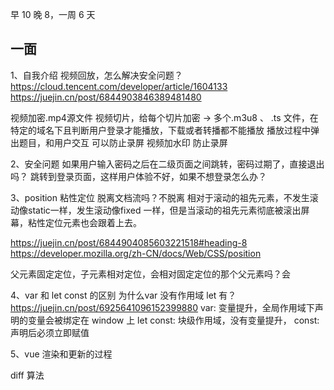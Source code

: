 早 10 晚 8，一周 6 天
## 一面
1、自我介绍
视频回放，怎么解决安全问题？
https://cloud.tencent.com/developer/article/1604133
https://juejin.cn/post/6844903846389481480

视频加密.mp4源文件 视频切片，给每个切片加密 -> 多个.m3u8 、 .ts 文件，在特定的域名下且判断用户登录才能播放，下载或者转播都不能播放
播放过程中弹出题目，和用户交互 可以防止录屏
视频加水印 防止录屏

2、安全问题
如果用户输入密码之后在二级页面之间跳转，密码过期了，直接退出吗？
跳转到登录页面，这样用户体验不好，如果不想登录怎么办？

3、position
粘性定位 脱离文档流吗？不脱离 相对于滚动的祖先元素，不发生滚动像static一样，发生滚动像fixed 一样，但是当滚动的祖先元素彻底被滚出屏幕，粘性定位元素也会跟着上去。

https://juejin.cn/post/6844904085603221518#heading-8
https://developer.mozilla.org/zh-CN/docs/Web/CSS/position


父元素固定定位，子元素相对定位，会相对固定定位的那个父元素吗？会

4、var 和 let const 的区别
为什么var 没有作用域
let 有？
https://juejin.cn/post/6925641096152399880
var: 变量提升，全局作用域下声明的变量会被绑定在 window 上
let const: 块级作用域，没有变量提升，
const: 声明后必须立即赋值

5、vue 渲染和更新的过程

diff 算法


